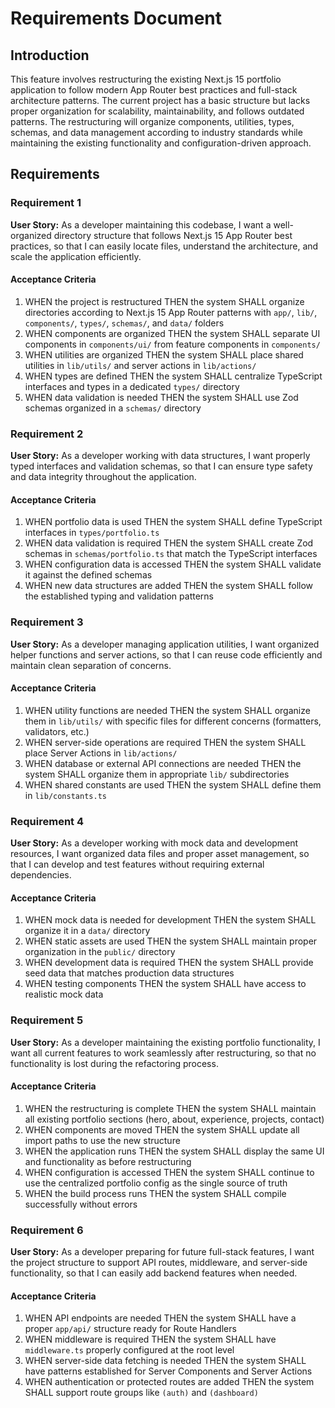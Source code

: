 # Requirements Document

## Introduction

This feature involves restructuring the existing Next.js 15 portfolio application to follow modern App Router best practices and full-stack architecture patterns. The current project has a basic structure but lacks proper organization for scalability, maintainability, and follows outdated patterns. The restructuring will organize components, utilities, types, schemas, and data management according to industry standards while maintaining the existing functionality and configuration-driven approach.

## Requirements

### Requirement 1

**User Story:** As a developer maintaining this codebase, I want a well-organized directory structure that follows Next.js 15 App Router best practices, so that I can easily locate files, understand the architecture, and scale the application efficiently.

#### Acceptance Criteria

1. WHEN the project is restructured THEN the system SHALL organize directories according to Next.js 15 App Router patterns with `app/`, `lib/`, `components/`, `types/`, `schemas/`, and `data/` folders
2. WHEN components are organized THEN the system SHALL separate UI components in `components/ui/` from feature components in `components/`
3. WHEN utilities are organized THEN the system SHALL place shared utilities in `lib/utils/` and server actions in `lib/actions/`
4. WHEN types are defined THEN the system SHALL centralize TypeScript interfaces and types in a dedicated `types/` directory
5. WHEN data validation is needed THEN the system SHALL use Zod schemas organized in a `schemas/` directory

### Requirement 2

**User Story:** As a developer working with data structures, I want properly typed interfaces and validation schemas, so that I can ensure type safety and data integrity throughout the application.

#### Acceptance Criteria

1. WHEN portfolio data is used THEN the system SHALL define TypeScript interfaces in `types/portfolio.ts`
2. WHEN data validation is required THEN the system SHALL create Zod schemas in `schemas/portfolio.ts` that match the TypeScript interfaces
3. WHEN configuration data is accessed THEN the system SHALL validate it against the defined schemas
4. WHEN new data structures are added THEN the system SHALL follow the established typing and validation patterns

### Requirement 3

**User Story:** As a developer managing application utilities, I want organized helper functions and server actions, so that I can reuse code efficiently and maintain clean separation of concerns.

#### Acceptance Criteria

1. WHEN utility functions are needed THEN the system SHALL organize them in `lib/utils/` with specific files for different concerns (formatters, validators, etc.)
2. WHEN server-side operations are required THEN the system SHALL place Server Actions in `lib/actions/`
3. WHEN database or external API connections are needed THEN the system SHALL organize them in appropriate `lib/` subdirectories
4. WHEN shared constants are used THEN the system SHALL define them in `lib/constants.ts`

### Requirement 4

**User Story:** As a developer working with mock data and development resources, I want organized data files and proper asset management, so that I can develop and test features without requiring external dependencies.

#### Acceptance Criteria

1. WHEN mock data is needed for development THEN the system SHALL organize it in a `data/` directory
2. WHEN static assets are used THEN the system SHALL maintain proper organization in the `public/` directory
3. WHEN development data is required THEN the system SHALL provide seed data that matches production data structures
4. WHEN testing components THEN the system SHALL have access to realistic mock data

### Requirement 5

**User Story:** As a developer maintaining the existing portfolio functionality, I want all current features to work seamlessly after restructuring, so that no functionality is lost during the refactoring process.

#### Acceptance Criteria

1. WHEN the restructuring is complete THEN the system SHALL maintain all existing portfolio sections (hero, about, experience, projects, contact)
2. WHEN components are moved THEN the system SHALL update all import paths to use the new structure
3. WHEN the application runs THEN the system SHALL display the same UI and functionality as before restructuring
4. WHEN configuration is accessed THEN the system SHALL continue to use the centralized portfolio config as the single source of truth
5. WHEN the build process runs THEN the system SHALL compile successfully without errors

### Requirement 6

**User Story:** As a developer preparing for future full-stack features, I want the project structure to support API routes, middleware, and server-side functionality, so that I can easily add backend features when needed.

#### Acceptance Criteria

1. WHEN API endpoints are needed THEN the system SHALL have a proper `app/api/` structure ready for Route Handlers
2. WHEN middleware is required THEN the system SHALL have `middleware.ts` properly configured at the root level
3. WHEN server-side data fetching is needed THEN the system SHALL have patterns established for Server Components and Server Actions
4. WHEN authentication or protected routes are added THEN the system SHALL support route groups like `(auth)` and `(dashboard)`